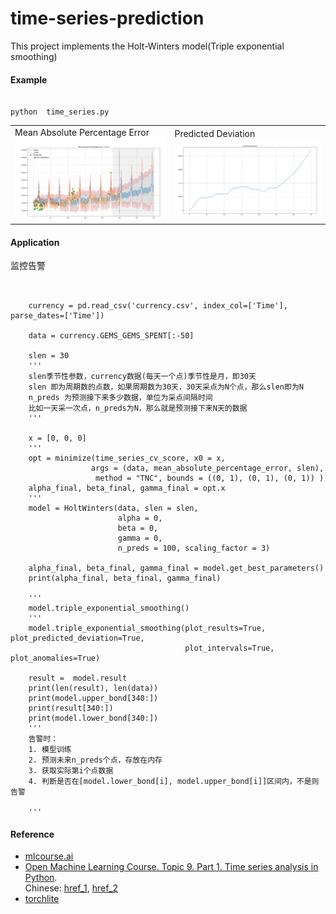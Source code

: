 # time-series-prediction
This project implements the Holt-Winters model(Triple exponential smoothing)
#### Example
<pre><code>
python  time_series.py	
</pre></code>
<table> <tbody> <tr> <td align="left" width=450>
Mean Absolute Percentage Error<br>
<img src="mean_absolute_percentage_error.png"/></a></td>
<td align="left" width=450>
Predicted Deviation<br>
<img src="predicted_deviation.png"/></a></td>
</td></tr></tbody></table>

#### Application
监控告警
<pre><code>

	currency = pd.read_csv('currency.csv', index_col=['Time'], parse_dates=['Time'])

    data = currency.GEMS_GEMS_SPENT[:-50]

    slen = 30 
	'''
	slen季节性参数，currency数据(每天一个点)季节性是月，即30天
	slen 即为周期数的点数，如果周期数为30天，30天采点为N个点，那么slen即为N
	n_preds 为预测接下来多少数据，单位为采点间隔时间
	比如一天采一次点，n_preds为N，那么就是预测接下来N天的数据
	'''

    x = [0, 0, 0]
	'''
    opt = minimize(time_series_cv_score, x0 = x,
                  args = (data, mean_absolute_percentage_error, slen),
                   method = "TNC", bounds = ((0, 1), (0, 1), (0, 1)) )
    alpha_final, beta_final, gamma_final = opt.x
	'''
    model = HoltWinters(data, slen = slen,
                        alpha = 0,
                        beta = 0,
                        gamma = 0,
                        n_preds = 100, scaling_factor = 3)

    alpha_final, beta_final, gamma_final = model.get_best_parameters()
    print(alpha_final, beta_final, gamma_final)

	'''
    model.triple_exponential_smoothing()
	'''
    model.triple_exponential_smoothing(plot_results=True, plot_predicted_deviation=True,
                                       plot_intervals=True, plot_anomalies=True)

    result =  model.result
    print(len(result), len(data))
    print(model.upper_bond[340:])
    print(result[340:])
    print(model.lower_bond[340:]) 
	'''
	告警时：
	1. 模型训练
	2. 预测未来n_preds个点，存放在内存
	3. 获取实际第i个点数据
	4. 判断是否在[model.lower_bond[i], model.upper_bond[i]]区间内，不是则告警
	
	'''
</pre></code>

#### Reference
* [mlcourse.ai](https://github.com/Yorko/mlcourse.ai/tree/master/data)<br>
* [Open Machine Learning Course. Topic 9. Part 1. Time series analysis in Python](https://medium.com/open-machine-learning-course/open-machine-learning-course-topic-9-time-series-analysis-in-python-a270cb05e0b3).<br> Chinese: [href_1](https://zhuanlan.zhihu.com/p/43601077), [href_2](https://mp.weixin.qq.com/s?__biz=MzI3ODkxODU3Mg==&mid=2247487237&idx=1&sn=df2c2793489b55c3ff13618b53e07533&chksm=eb4eebc6dc3962d0ae811a93faf65b0abe6af9b613cd821b14dd15cb355a247a56a2bea7078d&token=574744471&lang=zh_CN#rd)<br>
* [torchlite](https://github.com/EKami/Torchlite/blob/master/torchlite/pandas/time_series.py)
